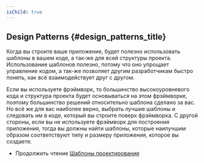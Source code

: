 ```yaml
---
isChild: true
---
```


## Design Patterns {#design_patterns_title}

Когда вы строите ваше приложение, будет полезно использовать шаблоны в вашем коде, а так-же для всей структуры проекта. 
Использование шаблонов полезно, потому что оно упрощает управление кодом, а так-же позволяет другим разработчикам 
быстро понять, как всё взаимодействует друг с другом.

Если вы используете фрэймворк, то большинство высокоуровневого кода и структура проекта будет основываться на этом 
фрэймворке, поэтому большинство решений относительно шаблона сделано за вас. Но всё же для вас наиболее верно, 
выбрать лучшие шаблоны и следовать им в коде, который вы строите поверх фрэймворка. С другой стороны, если вы не 
используете фрэймворк для построения приложения, тогда вы должны найти шаблоны, которые наилучшим образом 
соответствуют типу и размеру приложения, которое вы создаете.

* Продолжить чтение [Шаблоны проектирования](/pages/Design-Patterns.html)
